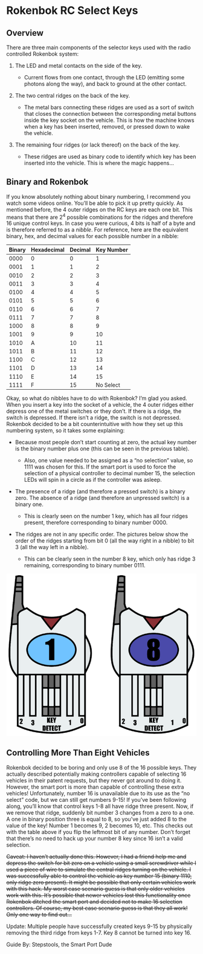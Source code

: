 
# Rokenbok RC Select Keys

## Overview

There are three main components of the selector keys used with the radio controlled Rokenbok system:

1. The LED and metal contacts on the side of the key.
    - Current flows from one contact, through the LED (emitting some photons along the way), and back to ground at the other contact.

2. The two central ridges on the back of the key.
    - The metal bars connecting these ridges are used as a sort of switch that closes the connection between the corresponding metal buttons inside the key socket on the vehicle. This is how the machine knows when a key has been inserted, removed, or pressed down to wake the vehicle.

3. The remaining four ridges (or lack thereof) on the back of the key.
    - These ridges are used as binary code to identify which key has been inserted into the vehicle. This is where the magic happens…

## Binary and Rokenbok

If you know absolutely nothing about binary numbering, I recommend you watch some videos online. You’ll be able to pick it up pretty quickly. As mentioned before, the 4 outer ridges on the RC keys are each one bit. This means that there are 2<sup>4</sup> possible combinations for the ridges and therefore 16 unique control keys. In case you were curious, 4 bits is half of a byte and is therefore referred to as a _nibble_. For reference, here are the equivalent binary, hex, and decimal values for each possible number in a nibble:

| **Binary** | **Hexadecimal** | **Decimal** | **Key Number** |
| --- | --- | --- | --- |
| 0000 | 0   | 0   | 1   |
| 0001 | 1   | 1   | 2   |
| 0010 | 2   | 2   | 3   |
| 0011 | 3   | 3   | 4   |
| 0100 | 4   | 4   | 5   |
| 0101 | 5   | 5   | 6   |
| 0110 | 6   | 6   | 7   |
| 0111 | 7   | 7   | 8   |
| 1000 | 8   | 8   | 9   |
| 1001 | 9   | 9   | 10  |
| 1010 | A   | 10  | 11  |
| 1011 | B   | 11  | 12  |
| 1100 | C   | 12  | 13  |
| 1101 | D   | 13  | 14  |
| 1110 | E   | 14  | 15  |
| 1111 | F   | 15  | No Select |

Okay, so what do nibbles have to do with Rokenbok? I’m glad you asked. When you insert a key into the socket of a vehicle, the 4 outer ridges either depress one of the metal switches or they don’t. If there is a ridge, the switch is depressed. If there isn’t a ridge, the switch is not depressed. Rokenbok decided to be a bit counterintuitive with how they set up this numbering system, so it takes some explaining:

- Because most people don’t start counting at zero, the actual key number is the binary number plus one (this can be seen in the previous table).

  - Also, one value needed to be assigned as a “no selection” value, so 1111 was chosen for this. If the smart port is used to force the selection of a physical controller to decimal number 15, the selection LEDs will spin in a circle as if the controller was asleep.

- The presence of a ridge (and therefore a pressed switch) is a binary zero. The absence of a ridge (and therefore an unpressed switch) is a binary one.

  - This is clearly seen on the number 1 key, which has all four ridges present, therefore corresponding to binary number 0000.

- The ridges are not in any specific order. The pictures below show the order of the ridges starting from bit 0 (all the way right in a nibble) to bit 3 (all the way left in a nibble).

  - This can be clearly seen in the number 8 key, which only has ridge 3 remaining, corresponding to binary number 0111.

![Rokenbok key diagram](images/keys.png)

## Controlling More Than Eight Vehicles

Rokenbok decided to be boring and only use 8 of the 16 possible keys. They actually described potentially making controllers capable of selecting 16 vehicles in their patent requests, but they never got around to doing it. However, the smart port is more than capable of controlling these extra vehicles! Unfortunately, number 16 is unavailable due to its use as the “no select” code, but we can still get numbers 9-15! If you’ve been following along, you’ll know that control keys 1-8 all have ridge three present. Now, if we remove that ridge, suddenly bit number 3 changes from a zero to a one. A one in binary position three is equal to 8, so you’ve just added 8 to the value of the key! Number 1 becomes 9, 2 becomes 10, etc. This checks out with the table above if you flip the leftmost bit of any number. Don’t forget that there’s no need to hack up your number 8 key since 16 isn’t a valid selection.

~~Caveat: I haven’t actually done this. However, I had a friend help me and depress the switch for bit zero on a vehicle using a small screwdriver while I used a piece of wire to simulate the central ridges turning on the vehicle. I was successfully able to control the vehicle as key number 15 (binary 1110, only ridge zero present). It might be possible that only certain vehicles work with this hack. My worst case scenario guess is that only older vehicles work with this. It’s possible that newer vehicles lost this functionality once Rokenbok ditched the smart port and decided not to make 16 selection controllers. Of course, my best case scenario guess is that they all work! Only one way to find out…~~

Update: Multiple people have successfully created keys 9-15 by physically removing the third ridge from keys 1-7.  Key 8 cannot be turned into key 16.

Guide By: Stepstools, the Smart Port Dude
